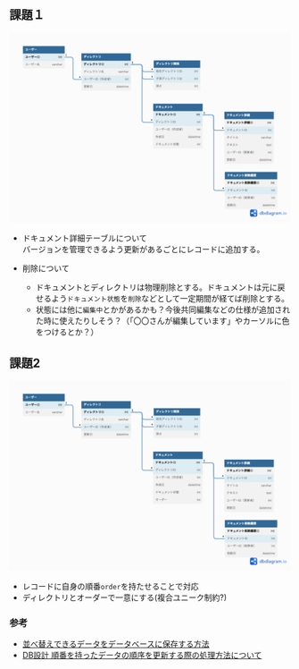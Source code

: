 ## 課題１

![](./db-modeling-3_1.png) 

- ドキュメント詳細テーブルについて<br>
バージョンを管理できるよう更新があるごとにレコードに追加する。

- 削除について<br>
  - ドキュメントとディレクトリは物理削除とする。ドキュメントは元に戻せるよう`ドキュメント状態`を`削除`などとして一定期間が経てば削除とする。
  - 状態には他に`編集中`とかがあるかも？今後共同編集などの仕様が追加された時に使えたりしそう？（「〇〇さんが編集しています」やカーソルに色をつけるとか？）

## 課題2

![](./db-modeling-3_2.png) 

- レコードに自身の順番`order`を持たせることで対応
- ディレクトリとオーダーで一意にする(複合ユニーク制約?)

### 参考

- [並べ替えできるデータをデータベースに保存する方法](https://zenn.dev/itte/articles/e97002637cd3a6) 
- [DB設計 順番を持ったデータの順序を更新する際の処理方法について](https://teratail.com/questions/117201)